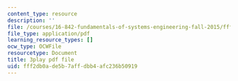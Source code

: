 ```yaml
---
content_type: resource
description: ''
file: /courses/16-842-fundamentals-of-systems-engineering-fall-2015/fff2db0ade5b7affdbb4afc236b50919_Wc0PmAIEUhM.pdf
file_type: application/pdf
learning_resource_types: []
ocw_type: OCWFile
resourcetype: Document
title: 3play pdf file
uid: fff2db0a-de5b-7aff-dbb4-afc236b50919
---
```

